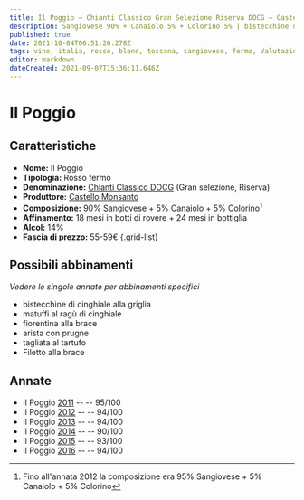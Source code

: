 ```yaml
---
title: Il Poggio – Chianti Classico Gran Selezione Riserva DOCG – Castello Monsanto – Toscana (IT) – 55-59€ – 4★-5★
description: Sangiovese 90% + Canaiolo 5% + Colorino 5% | bistecchine di cinghiale alla griglia – Matuffi al ragù di cinghiale – Fiorentina alla brace – arista con prugne – Tagliata al tartufo – Filetto alla brace
published: true
date: 2021-10-04T06:51:26.278Z
tags: vino, italia, rosso, blend, toscana, sangiovese, fermo, Valutazioni | 5 stelle, fiorentina alla brace, canaiolo, colorino, bistecchine di cinghiale alla griglia, matuffi al ragù di cinghiale, arista con prugne, tagliata al tartufo, Filetto alla brace, Prezzi | 55-59€
editor: markdown
dateCreated: 2021-09-07T15:36:11.646Z
---
```


# Il Poggio

## Caratteristiche
- **Nome:** Il Poggio
- **Tipologia:** Rosso fermo
- **Denominazione:** [Chianti Classico DOCG](/denominazioni/Italia/Toscana/DOCG/Chianti-Classico) (Gran selezione, Riserva)
- **Produttore:** [Castello Monsanto](/produttori/Italia/Toscana/Castello-Monsanto) 
- **Composizione:** 90% [Sangiovese](/vitigni/Italia/bacca-nera/sangiovese) + 5% [Canaiolo](/vitigni/Italia/bacca-nera/canaiolo) + 5% [Colorino](/vitigni/Italia/bacca-nera/colorino)[^1] 
- **Affinamento:** 18 mesi in botti di rovere + 24 mesi in bottiglia
- **Alcol:** 14%
- **Fascia di prezzo:** 55-59€
{.grid-list}




## Possibili abbinamenti
*Vedere le singole annate per abbinamenti specifici*

- bistecchine di cinghiale alla griglia
- matuffi al ragù di cinghiale
- fiorentina alla brace 
- arista con prugne 
- tagliata al tartufo
- Filetto alla brace

## Annate
- Il Poggio [2011](vini/Italia/Toscana/Castello-Monsanto/Il-Poggio/2011) -- <span class="star-5"></span> -- 95/100
- Il Poggio [2012](vini/Italia/Toscana/Castello-Monsanto/Il-Poggio/2012) -- <span class="star-5"></span> -- 94/100
- Il Poggio [2013](vini/Italia/Toscana/Castello-Monsanto/Il-Poggio/2013) -- <span class="star-5"></span> -- 94/100
- Il Poggio [2014](vini/Italia/Toscana/Castello-Monsanto/Il-Poggio/2014) -- <span class="star-4"></span> -- 90/100
- Il Poggio [2015](vini/Italia/Toscana/Castello-Monsanto/Il-Poggio/2015) -- <span class="star-5"></span> -- 93/100
- Il Poggio [2016](vini/Italia/Toscana/Castello-Monsanto/Il-Poggio/2016) -- <span class="star-5"></span> -- 94/100

[^1]: Fino all'annata 2012 la composizione era 95% Sangiovese + 5% Canaiolo + 5% Colorino